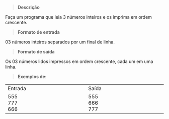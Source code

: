 > **Descrição**

Faça um programa que leia 3 números inteiros e os imprima em ordem crescente.

> **Formato de entrada**

03 números inteiros separados por um final de linha.

> **Formato de saída**

Os 03 números lidos impressos em ordem crescente, cada um em uma linha.

> **Exemplos de:**
<table>
  <tr>
    <td width="420">
      Entrada
    </td>
    <td width="420">
      Saída
    </td>
  </tr>
  <tr>
    <td>
      <div>
        555<br>
        777<br>
        666<br>
      </div>
    </td>
    <td>
      <div>
        555<br>
        666<br>
        777<br>
      </div>
    </td>
</table>
